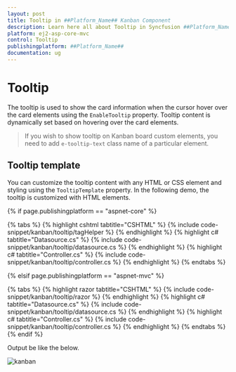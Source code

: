 ```yaml
---
layout: post
title: Tooltip in ##Platform_Name## Kanban Component
description: Learn here all about Tooltip in Syncfusion ##Platform_Name## Kanban component of Syncfusion Essential JS 2 and more.
platform: ej2-asp-core-mvc
control: Tooltip
publishingplatform: ##Platform_Name##
documentation: ug
---
```



# Tooltip

The tooltip is used to show the card information when the cursor hover over the card elements using the `EnableTooltip` property. Tooltip content is dynamically set based on hovering over the card elements.

> If you wish to show tooltip on Kanban board custom elements, you need to add `e-tooltip-text` class name of a particular element.

## Tooltip template

You can customize the tooltip content with any HTML or CSS element and styling using the `TooltipTemplate` property. In the following demo, the tooltip is customized with HTML elements.

{% if page.publishingplatform == "aspnet-core" %}

{% tabs %}
{% highlight cshtml tabtitle="CSHTML" %}
{% include code-snippet/kanban/tooltip/tagHelper %}
{% endhighlight %}
{% highlight c# tabtitle="Datasource.cs" %}
{% include code-snippet/kanban/tooltip/datasource.cs %}
{% endhighlight %}
{% highlight c# tabtitle="Controller.cs" %}
{% include code-snippet/kanban/tooltip/controller.cs %}
{% endhighlight %}
{% endtabs %}

{% elsif page.publishingplatform == "aspnet-mvc" %}

{% tabs %}
{% highlight razor tabtitle="CSHTML" %}
{% include code-snippet/kanban/tooltip/razor %}
{% endhighlight %}
{% highlight c# tabtitle="Datasource.cs" %}
{% include code-snippet/kanban/tooltip/datasource.cs %}
{% endhighlight %}
{% highlight c# tabtitle="Controller.cs" %}
{% include code-snippet/kanban/tooltip/controller.cs %}
{% endhighlight %}
{% endtabs %}
{% endif %}



Output be like the below.

![kanban](./images/tooltip.PNG)
